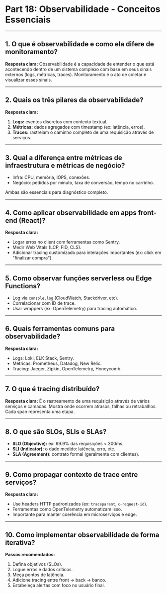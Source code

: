 # Part 18: Observabilidade - Conceitos Essenciais

---

## 1. O que é observabilidade e como ela difere de monitoramento?

**Resposta clara:**
Observabilidade é a capacidade de entender o que está acontecendo dentro de um sistema complexo com base em seus sinais externos (logs, métricas, traces). Monitoramento é o ato de coletar e visualizar esses sinais.

---

## 2. Quais os três pilares da observabilidade?

**Resposta clara:**

1. **Logs:** eventos discretos com contexto textual.
2. **Métricas:** dados agregados com timestamp (ex: latência, erros).
3. **Traces:** rastreiam o caminho completo de uma requisição através de serviços.

---

## 3. Qual a diferença entre métricas de infraestrutura e métricas de negócio?

* Infra: CPU, memória, IOPS, conexões.
* Negócio: pedidos por minuto, taxa de conversão, tempo no carrinho.

Ambas são essenciais para diagnóstico completo.

---

## 4. Como aplicar observabilidade em apps front-end (React)?

**Resposta clara:**

* Logar erros no client com ferramentas como Sentry.
* Medir Web Vitals (LCP, FID, CLS).
* Adicionar tracing customizado para interações importantes (ex: click em "finalizar compra").

---

## 5. Como observar funções serverless ou Edge Functions?

* Log via `console.log` (CloudWatch, Stackdriver, etc).
* Correlacionar com ID de trace.
* Usar wrappers (ex: OpenTelemetry) para tracing automático.

---

## 6. Quais ferramentas comuns para observabilidade?

**Resposta clara:**

* Logs: Loki, ELK Stack, Sentry.
* Métricas: Prometheus, Datadog, New Relic.
* Tracing: Jaeger, Zipkin, OpenTelemetry, Honeycomb.

---

## 7. O que é tracing distribuído?

**Resposta clara:**
É o rastreamento de uma requisição através de vários serviços e camadas. Mostra onde ocorrem atrasos, falhas ou retrabalhos. Cada span representa uma etapa.

---

## 8. O que são SLOs, SLIs e SLAs?

* **SLO (Objective):** ex: 99.9% das requisições < 300ms.
* **SLI (Indicator):** o dado medido: latência, erro, etc.
* **SLA (Agreement):** contrato formal (geralmente com clientes).

---

## 9. Como propagar contexto de trace entre serviços?

**Resposta clara:**

* Use headers HTTP padronizados (ex: `traceparent`, `x-request-id`).
* Ferramentas como OpenTelemetry automatizam isso.
* Importante para manter coerência em microserviços e edge.

---

## 10. Como implementar observabilidade de forma iterativa?

**Passos recomendados:**

1. Defina objetivos (SLOs).
2. Logue erros e dados críticos.
3. Meça pontos de latência.
4. Adicione tracing entre front → back → banco.
5. Estabeleça alertas com foco no usuário final.